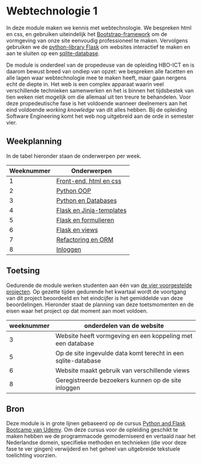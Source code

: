 # Webtechnologie 1

In deze module maken we kennis met webtechnologie. We bespreken html en css, en gebruiken uiteindelijk het [Bootstrap-framework](https://getbootstrap.com/) om de vormgeving van onze site eenvoudig professioneel te maken. Vervolgens gebruiken we de [python-library Flask](https://flask.palletsprojects.com/en/1.1.x/) om websites interactief te maken en aan te sluiten op een [sqlite-database](https://sqlite.org/index.html).

De module is onderdeel van de propedeuse van de opleiding HBO-ICT en is daarom bewust breed van ondiep van opzet: we bespreken alle facetten en alle lagen waar webtechnologie mee te maken heeft, maar gaan nergens echt de diepte in. Het web is een complex apparaat waarin veel verschillende technieken samenwerken en het is binnen het tijdsbestek van tien weken niet mogelijk om die allemaal uit ten treure te behandelen. Voor deze propedeutische fase is het voldoende wanneer deelnemers aan het eind voldoende <i>working knowledge</i> van dit alles hebben. Bij de opleiding Software Engineering komt het web nog uitgebreid aan de orde in semester vier.

## Weekplanning

In de tabel hieronder staan de onderwerpen per week.

Weeknummer | Onderwerpen
---|---
1 | [Front-end, html en css](week1/1.html/html-deel1.md)
2 | [Python OOP](week2/oop-deel1.md)
3 | [Python en Databases](week3/sql-deel1.md)
4 | [Flask en Jinja-templates](week4/flask-deel1.md)
5 | [Flask en formulieren](week5/flask-forms-deel1.md)
6 | [Flask en views](week6/flask-views-deel1.md)
7 | [Refactoring en ORM](week7/flask-applicaties-deel1.md)
8 | [Inloggen](week8/user-authentication-deel1.md)

## Toetsing

Gedurende de module werken studenten aan één van [de vier voorgestelde projecten](projecten/index.md). Op gezette tijden gedurende het kwartaal wordt de voortgang van dit project beoordeeld en het eindcijfer is het gemiddelde van deze beoordelingen. Hieronder staat de planning van deze toetsmomenten en de eisen waar het project op dat moment aan moet voldoen.

weeknummer | onderdelen van de website
---|---
3 | Website heeft vormgeving en een koppeling met een database
5 | Op de site ingevulde data komt terecht in een sqlite-database
6 | Website maakt gebruik van verschillende views
8 | Geregistreerde bezoekers kunnen op de site inloggen


## Bron

Deze module is in grote lijnen gebaseerd op de cursus [Python and Flask Bootcamp van Udemy](https://www.udemy.com/course/python-and-flask-bootcamp-create-websites-using-flask/). Om deze cursus voor de opleiding geschikt te maken hebben we de programmacode gemoderniseerd en vertaald naar het Nederlandse domein, specifieke methoden en technieken (die voor deze fase te ver gingen) verwijderd en het geheel van uitgebreide tekstuele toelichting voorzien.